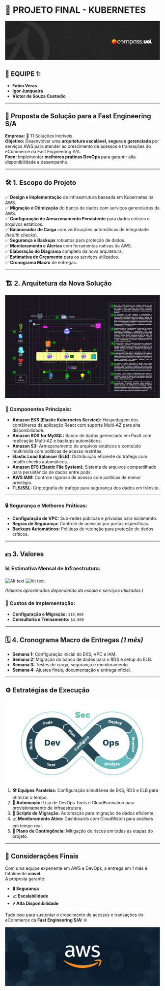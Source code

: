 # 🚀 **PROJETO FINAL - KUBERNETES**
![Alt text](Images/CompassUOL.jpeg)
## 👥 **EQUIPE 1:**
- **Fabio Veras**  
- **Igor Junqueira**  
- **Victor de Souza Custodio**  

---

## 🎯 **Proposta de Solução para a Fast Engineering S/A**
**Empresa:** 🏢 TI Soluções Incríveis  
**Objetivo:** Desenvolver uma **arquitetura escalável, segura e gerenciada** por serviços AWS para atender ao crescimento de acessos e transações do eCommerce da Fast Engineering S/A.  
**Foco:** Implementar **melhores práticas DevOps** para garantir alta disponibilidade e desempenho.

---

## 🛠️ **1. Escopo do Projeto**

✅ **Design e Implementação** de infraestrutura baseada em Kubernetes na AWS.  
✅ **Migração e Otimização** do banco de dados com serviços gerenciados da AWS.  
✅ **Configuração de Armazenamento Persistente** para dados críticos e arquivos estáticos.  
✅ **Balanceador de Carga** com verificações automáticas de integridade (*health checks*).  
✅ **Segurança e Backups** robustos para proteção de dados.  
✅ **Monitoramento e Alertas** com ferramentas nativas da AWS.  
✅ **Elaboração do Diagrama** completo da nova arquitetura.  
✅ **Estimativa de Orçamento** para os serviços utilizados.  
✅ **Cronograma Macro** de entregas.

---

## 🏗️ **2. Arquitetura da Nova Solução**
![Alt text](Images/ArquiteturaProposta.png)
### **🔑 Componentes Principais:**
- **Amazon EKS (Elastic Kubernetes Service):** Hospedagem dos contêineres da aplicação React com suporte Multi-AZ para alta disponibilidade.  
- **Amazon RDS for MySQL:** Banco de dados gerenciado em PaaS com replicação Multi-AZ e backups automáticos.  
- **Amazon S3:** Armazenamento de arquivos estáticos e conteúdo multimídia com políticas de acesso restritas.  
- **Elastic Load Balancer (ELB):** Distribuição eficiente do tráfego com health checks automáticos.  
- **Amazon EFS (Elastic File System):** Sistema de arquivos compartilhado para persistência de dados entre pods.  
- **AWS IAM:** Controle rigoroso de acesso com políticas de menor privilégio.  
- **TLS/SSL:** Criptografia de tráfego para segurança dos dados em trânsito.
---

### **🔒 Segurança e Melhores Práticas:**
- **Configuração de VPC:** Sub-redes públicas e privadas para isolamento.  
- **Regras de Segurança:** Controle de acessos por portas específicas.  
- **Backups Automáticos:** Políticas de retenção para proteção de dados críticos.

---

## 💵 **3. Valores**

### **📊 Estimativa Mensal de Infraestrutura:**
![Alt text](Images/Orçamento1.jpeg)
![Alt text](Images/Orçamento2.jpeg)

*(Valores aproximados dependendo da escala e serviços utilizados.)*  

### **💼 Custos de Implementação:**
- **Configuração e Migração:** `$18,000`  
- **Consultoria e Treinamento:** `$4,000`  

---

## 🗓️ **4. Cronograma Macro de Entregas** *(1 mês)*

- **Semana 1:** Configuração inicial do EKS, VPC e IAM.  
- **Semana 2:** Migração do banco de dados para o RDS e setup do ELB.  
- **Semana 3:** Testes de carga, segurança e monitoramento.  
- **Semana 4:** Ajustes finais, documentação e entrega oficial.

---

## ⚙️ **Estratégias de Execução**
![Alt text](Images/DevSecOps.png)

1. **🛠️ Equipes Paralelas:** Configuração simultânea de EKS, RDS e ELB para otimizar o tempo.  
2. **🤖 Automação:** Uso de DevOps Tools e CloudFormation para provisionamento de infraestrutura.  
3. **📜 Scripts de Migração:** Automação para migração de dados eficiente.  
4. **📈 Monitoramento Ativo:** Dashboards com CloudWatch para análises em tempo real.  
5. **🚨 Plano de Contingência:** Mitigação de riscos em todas as etapas do projeto.

---

## 📝 **Considerações Finais**

Com uma equipe experiente em AWS e DevOps, a entrega em 1 mês é totalmente **viável**.  
A proposta garante:  
- **🔒 Segurança**  
- **📈 Escalabilidade**  
- **⚡ Alta Disponibilidade**  

Tudo isso para sustentar o crescimento de acessos e transações do eCommerce da **Fast Engineering S/A**! 🌐 

![Alt text](Images/AWS.jpeg)

